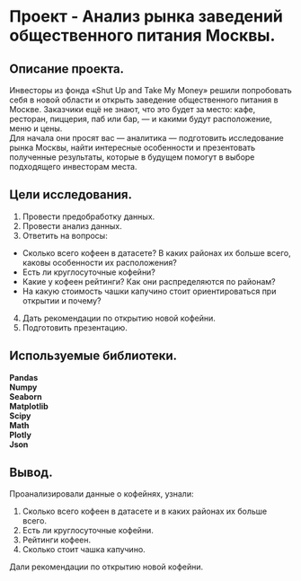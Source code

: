 # Проект - Анализ рынка заведений общественного питания Москвы.


## Описание проекта.

Инвесторы из фонда «Shut Up and Take My Money» решили попробовать себя в новой области и открыть заведение общественного питания в Москве. Заказчики ещё не знают, что это будет за место: кафе, ресторан, пиццерия, паб или бар, — и какими будут расположение, меню и цены.\
Для начала они просят вас — аналитика — подготовить исследование рынка Москвы, найти интересные особенности и презентовать полученные результаты, которые в будущем помогут в выборе подходящего инвесторам места.


## Цели исследования.

1. Провести предобработку данных.
2. Провести анализ данных.
3. Ответить на вопросы:
- Сколько всего кофеен в датасете? В каких районах их больше всего, каковы особенности их расположения?
- Есть ли круглосуточные кофейни?
- Какие у кофеен рейтинги? Как они распределяются по районам?
- На какую стоимость чашки капучино стоит ориентироваться при открытии и почему?
4. Дать рекомендации по открытию новой кофейни.
5. Подготовить презентацию.


## Используемые библиотеки.
**Pandas**\
**Numpy**\
**Seaborn**\
**Matplotlib**\
**Scipy**\
**Math**\
**Plotly**\
**Json**


## Вывод.
Проанализировали данные о кофейнях, узнали:
1. Сколько всего кофеен в датасете и в каких районах их больше всего.
2. Есть ли круглосуточные кофейни.
3. Рейтинги кофеен.
4. Сколько стоит чашка капучино.
   
Дали рекомендации по открытию новой кофейни.
